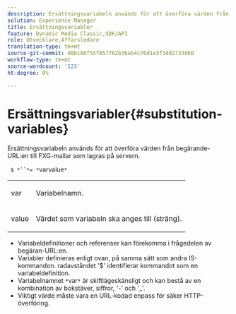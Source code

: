 ```yaml
---
description: Ersättningsvariabeln används för att överföra värden från begärande-URL:en till FXG-mallar som lagras på servern.
solution: Experience Manager
title: Ersättningsvariabler
feature: Dynamic Media Classic,SDK/API
role: Utvecklare,Affärsledare
translation-type: tm+mt
source-git-commit: d0bc88f55f857762b3bab4c76d1e3f3dd2733d60
workflow-type: tm+mt
source-wordcount: '123'
ht-degree: 0%

---
```



# Ersättningsvariabler{#substitution-variables}

Ersättningsvariabeln används för att överföra värden från begärande-URL:en till FXG-mallar som lagras på servern.

` $ *``*= *`varvalue`*`

<table id="simpletable_76B381800C0D411F87CD551FC30B0579"> 
 <tr class="strow"> 
  <td class="stentry"> <p> <span class="codeph"> <span class="varname"> var  </span> </span> </p> </td> 
  <td class="stentry"> <p>Variabelnamn. </p> </td> 
 </tr> 
 <tr class="strow"> 
  <td class="stentry"> <p> <span class="codeph"> <span class="varname"> value  </span> </span> </p> </td> 
  <td class="stentry"> <p>Värdet som variabeln ska anges till (sträng). </p> </td> 
 </tr> 
</table>

* Variabeldefinitioner och referenser kan förekomma i frågedelen av begäran-URL:en.
* Variabler definieras enligt ovan, på samma sätt som andra IS-kommandon. radavståndet &#39;$&#39; identifierar kommandot som en variabeldefinition.
* Variabelnamnet `*`var`*` är skiftlägeskänsligt och kan bestå av en kombination av bokstäver, siffror, &#39;-&#39; och &#39;_&#39;.
* Viktigt värde måste vara en URL-kodad enpass för säker HTTP-överföring.

